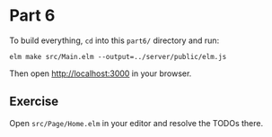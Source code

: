 # Part 6

To build everything, `cd` into this `part6/` directory and run:

```shell
elm make src/Main.elm --output=../server/public/elm.js
```

Then open [http://localhost:3000](http://localhost:3000) in your browser.

## Exercise

Open `src/Page/Home.elm` in your editor and resolve the TODOs there.
